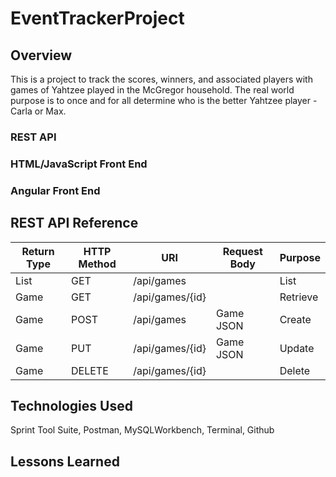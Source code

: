 # EventTrackerProject

## Overview
This is a project to track the scores, winners, and associated players with games of Yahtzee played in the McGregor household. The real world purpose is to once and for all determine who is the better Yahtzee player - Carla or Max.  

### REST API

### HTML/JavaScript Front End

### Angular Front End

## REST API Reference
| Return Type | HTTP Method |       URI       | Request Body | Purpose  |
|-------------|-------------|-----------------|--------------|----------|
|  List<Game> |     GET     | /api/games      |              | List     |
|     Game    |     GET     | /api/games/{id} |              | Retrieve |
|     Game    |     POST    | /api/games      |  Game JSON   | Create   |
|     Game    |     PUT     | /api/games/{id} |  Game JSON   | Update   |
|     Game    |     DELETE  | /api/games/{id} |              | Delete   |

## Technologies Used
Sprint Tool Suite, Postman, MySQLWorkbench, Terminal, Github

## Lessons Learned
